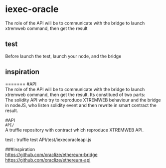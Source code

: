 # iexec-oracle    
The role of the API will be to communicate with the bridge to launch xtremweb command, then get the result
## test    
Before launch the test, launch your node, and the bridge

## inspiration    
=======
#API    
The role of the API will be to communicate with the bridge to launch xtremweb command, then get the result. Its constitued of two parts:    
The solidity API who try to reproduce XTREMWEB behaviour and the bridge in nodeJS, who listen solidity event and then rewrite in smart contract the result.    


#API    
`API/`    
A truffle repository with contract which reproduce XTREMWEB API.    

test :
truffle test API/test/iexecoracleapi.js


###inspiration    
https://github.com/oraclize/ethereum-bridge    
https://github.com/oraclize/ethereum-api     

